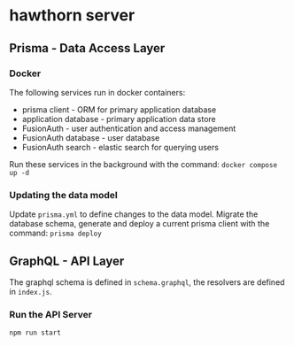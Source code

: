 # hawthorn server

## Prisma - Data Access Layer

### Docker
The following services run in docker containers:
- prisma client - ORM for primary application database
- application database - primary application data store
- FusionAuth - user authentication and access management
- FusionAuth database - user database
- FusionAuth search - elastic search for querying users

Run these services in the background with the command:
`docker compose up -d`

### Updating the data model
Update `prisma.yml` to define changes to the data model.
Migrate the database schema, generate and deploy a current prisma client with the command:
`prisma deploy`

## GraphQL - API Layer
The graphql schema is defined in `schema.graphql`, the resolvers are defined in `index.js`.

### Run the API Server
`npm run start`
